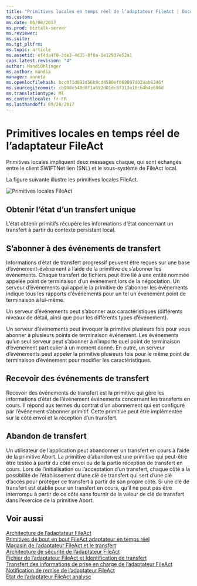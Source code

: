 ```yaml
---
title: "Primitives locales en temps réel de l’adaptateur FileAct | Documents Microsoft"
ms.custom: 
ms.date: 06/08/2017
ms.prod: biztalk-server
ms.reviewer: 
ms.suite: 
ms.tgt_pltfrm: 
ms.topic: article
ms.assetid: ef4da4f8-3de2-4d35-8f8a-1e12937e52a1
caps.latest.revision: "4"
author: MandiOhlinger
ms.author: mandia
manager: anneta
ms.openlocfilehash: bcc0f1d093d56b8cd4580ef068007d02aab6346f
ms.sourcegitcommit: cb908c540d8f1a692d01dc8f313e16cb4b4e696d
ms.translationtype: MT
ms.contentlocale: fr-FR
ms.lasthandoff: 09/20/2017
---
```

# <a name="fileact-adapter-real-time-local-primitives"></a>Primitives locales en temps réel de l’adaptateur FileAct
Primitives locales impliquent deux messages chaque, qui sont échangés entre le client SWIFTNet lien (SNL) et le sous-système de FileAct local.  
  
 La figure suivante illustre les primitives locales FileAct.  
  
 ![Primitives locales FileAct](../../adapters-and-accelerators/fileact-interact/media/67ca0c3b-3c81-401d-87cb-473c68cae63f.gif "67ca0c3b-3c81-401d-87cb-473c68cae63f")  
  
## <a name="get-status-for-a-single-transfer"></a>Obtenir l’état d’un transfert unique  
 L’état obtenir primitifs récupère les informations d’état concernant un transfert à partir du contexte persistant local.  
  
## <a name="subscribe-to-transfer-events"></a>S’abonner à des événements de transfert  
 Informations d’état de transfert progressif peuvent être reçues sur une base d’événement-événement à l’aide de la primitive de s’abonner les événements. Chaque transfert de fichiers peut être lié à une entité nommée appelée point de terminaison d’un événement lors de la négociation. Un serveur d’événements qui appelle la primitive de s’abonner les événements indique tous les rapports d’événements pour un tel un événement point de terminaison à lui-même.  
  
 Un serveur d’événements peut s’abonner aux caractéristiques (différents niveaux de détail, ainsi que pour les différents types d’événement).  
  
 Un serveur d’événements peut invoquer la primitive plusieurs fois pour vous abonner à plusieurs points de terminaison événement. Les événements qu’un seul serveur peut s’abonner à n’importe quel point de terminaison d’événement particulier à un moment donné. En outre, un serveur d’événements peut appeler la primitive plusieurs fois pour le même point de terminaison d’événement pour modifier les caractéristiques.  
  
## <a name="receive-transfer-events"></a>Recevoir des événements de transfert  
 Recevoir des événements de transfert est la primitive qui gère les informations d’état de l’événement événements concernant les transferts en cours. Il répond aux termes du contrat d’un abonnement qui est configuré par l’événement s’abonner primitif. Cette primitive peut être implémentée sur le côté envoi et la réception d’un transfert.  
  
## <a name="abort-transfer"></a>Abandon de transfert  
 Un utilisateur de l’application peut abandonner un transfert en cours à l’aide de la primitive Abort. La primitive d’abandon est une primitive qui peut-être être testée à partir du côté envoi ou de la partie réception de transfert en cours. Lors de l’initialisation ou l’acceptation d’un transfert, chaque côté a la possibilité de l’établissement d’une clé de transfert qui sert d’une clé d’accès pour protéger ce transfert à partir de son propre côté. Si une clé de transfert est établie pour un transfert en cours, qu’il ne peut pas être interrompu à partir de ce côté sans fournir de la valeur de clé de transfert dans l’exercice de la primitive Abort.  
  
## <a name="see-also"></a>Voir aussi  
 [Architecture de l’adaptateur FileAct](../../adapters-and-accelerators/fileact-interact/fileact-adapter-architecture.md)   
 [Primitives de bout en bout FileAct adaptateur en temps réel](../../adapters-and-accelerators/fileact-interact/fileact-adapter-real-time-end-to-end-primitives.md)   
 [Magasin de l’adaptateur FileAct et le transfert](../../adapters-and-accelerators/fileact-interact/fileact-adapter-store-and-forward.md)   
 [Architecture de sécurité de l’adaptateur FileAct](../../adapters-and-accelerators/fileact-interact/fileact-adapter-security-architecture.md)   
 [Fichier de l’adaptateur FileAct et Identification de transfert](../../adapters-and-accelerators/fileact-interact/fileact-adapter-file-and-transfer-identification.md)   
 [Transfert des informations de prise en charge de l’adaptateur FileAct](../../adapters-and-accelerators/fileact-interact/fileact-adapter-supporting-information-transfer.md)   
 [Notification de remise de l’adaptateur FileAct](../../adapters-and-accelerators/fileact-interact/fileact-adapter-delivery-notification.md)   
 [État de l’adaptateur FileAct analyse](../../adapters-and-accelerators/fileact-interact/fileact-adapter-status-monitoring.md)